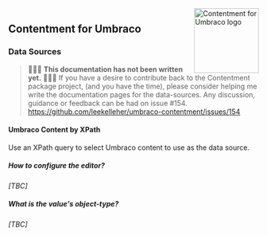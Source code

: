<img src="../assets/img/logo.png" alt="Contentment for Umbraco logo" title="A state of Umbraco happiness." height="130" align="right">

## Contentment for Umbraco

### Data Sources


> :rotating_light::rotating_light::rotating_light: **This documentation has not been written yet.** :rotating_light::rotating_light::rotating_light:
> If you have a desire to contribute back to the Contentment package project, (and you have the time), please consider helping me write the documentation pages for the data-sources.
> Any discussion, guidance or feedback can be had on issue #154.
> https://github.com/leekelleher/umbraco-contentment/issues/154


#### Umbraco Content by XPath

Use an XPath query to select Umbraco content to use as the data source.


##### How to configure the editor?

_[TBC]_


##### What is the value's object-type?

_[TBC]_
